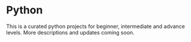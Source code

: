 # Python
This is a curated python projects for beginner, intermediate and advance levels. More descriptions and updates coming soon.
